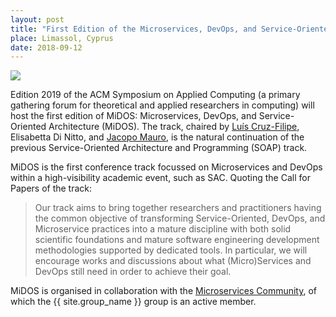 ```yaml
---
layout: post
title: "First Edition of the Microservices, DevOps, and Service-Oriented Architecture (MiDOS) track at SAC 2019"
place: Limassol, Cyprus
date: 2018-09-12
---
```


<img class="img-fluid mx-auto d-block" src="/images/posts/midos_logo.png">

Edition 2019 of the ACM Symposium on Applied Computing (a primary gathering forum for theoretical and applied researchers in computing) will host the 
first edition of MiDOS: Microservices, DevOps, and Service-Oriented Architecture (MiDOS). The track, chaired by [Luís Cruz-Filipe](/people.html#lcf), Elisabetta Di Nitto, and [Jacopo Mauro](/people.html#jm), is the natural continuation of the previous Service-Oriented Architecture and Programming (SOAP) track.

<!--more-->

MiDOS is the first conference track focussed on Microservices and DevOps within a high-visibility academic event, such as SAC. Quoting the Call for Papers of the track:

<blockquote class="blockquote">
Our track aims to bring together researchers and practitioners having the common objective of transforming Service-Oriented, DevOps, and Microservice practices into a mature discipline with both solid scientific foundations and mature software engineering development methodologies supported by dedicated tools. In particular, we will encourage works and discussions about what (Micro)Services and DevOps still need in order to achieve their goal.
</blockquote>

MiDOS is organised in collaboration with the [Microservices Community](https://microservices.sdu.dk), of which the {{ site.group_name }} group is an active member.